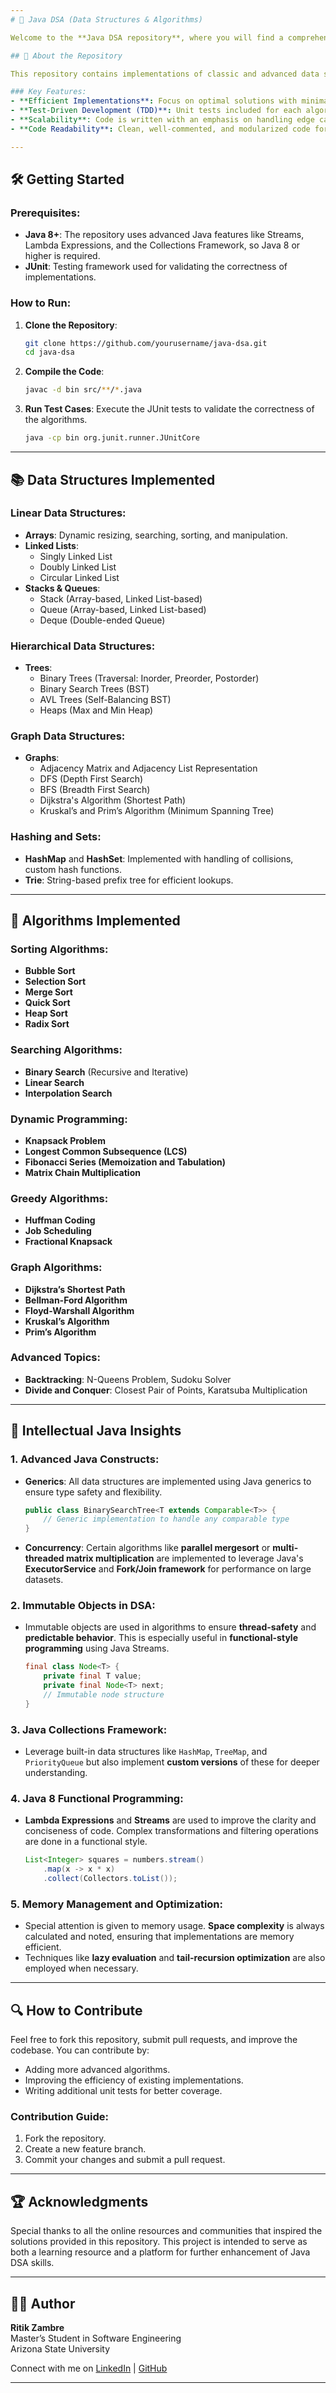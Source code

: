 ```yaml
---
# 🚀 Java DSA (Data Structures & Algorithms)

Welcome to the **Java DSA repository**, where you will find a comprehensive collection of data structures and algorithms implemented in **Java**. This repository is designed to solidify your understanding of DSA concepts while showcasing your proficiency in Java.

## 📖 About the Repository

This repository contains implementations of classic and advanced data structures and algorithms. Each algorithm or data structure is implemented with **optimal time and space complexity**, showcasing best practices in Java. The code is structured for readability, scalability, and performance.

### Key Features:
- **Efficient Implementations**: Focus on optimal solutions with minimal time and space complexity.
- **Test-Driven Development (TDD)**: Unit tests included for each algorithm and data structure.
- **Scalability**: Code is written with an emphasis on handling edge cases and scalability.
- **Code Readability**: Clean, well-commented, and modularized code for ease of understanding.

---
```


## 🛠️ Getting Started

### Prerequisites:
- **Java 8+**: The repository uses advanced Java features like Streams, Lambda Expressions, and the Collections Framework, so Java 8 or higher is required.
- **JUnit**: Testing framework used for validating the correctness of implementations.

### How to Run:

1. **Clone the Repository**:
   ```bash
   git clone https://github.com/yourusername/java-dsa.git
   cd java-dsa
   ```

2. **Compile the Code**:
   ```bash
   javac -d bin src/**/*.java
   ```

3. **Run Test Cases**:
   Execute the JUnit tests to validate the correctness of the algorithms.
   ```bash
   java -cp bin org.junit.runner.JUnitCore
   ```

---

## 📚 Data Structures Implemented

### Linear Data Structures:
- **Arrays**: Dynamic resizing, searching, sorting, and manipulation.
- **Linked Lists**:
  - Singly Linked List
  - Doubly Linked List
  - Circular Linked List
- **Stacks & Queues**:
  - Stack (Array-based, Linked List-based)
  - Queue (Array-based, Linked List-based)
  - Deque (Double-ended Queue)

### Hierarchical Data Structures:
- **Trees**:
  - Binary Trees (Traversal: Inorder, Preorder, Postorder)
  - Binary Search Trees (BST)
  - AVL Trees (Self-Balancing BST)
  - Heaps (Max and Min Heap)

### Graph Data Structures:
- **Graphs**:
  - Adjacency Matrix and Adjacency List Representation
  - DFS (Depth First Search)
  - BFS (Breadth First Search)
  - Dijkstra's Algorithm (Shortest Path)
  - Kruskal’s and Prim’s Algorithm (Minimum Spanning Tree)

### Hashing and Sets:
- **HashMap** and **HashSet**: Implemented with handling of collisions, custom hash functions.
- **Trie**: String-based prefix tree for efficient lookups.

---

## 🧠 Algorithms Implemented

### Sorting Algorithms:
- **Bubble Sort**
- **Selection Sort**
- **Merge Sort**
- **Quick Sort**
- **Heap Sort**
- **Radix Sort**

### Searching Algorithms:
- **Binary Search** (Recursive and Iterative)
- **Linear Search**
- **Interpolation Search**

### Dynamic Programming:
- **Knapsack Problem**
- **Longest Common Subsequence (LCS)**
- **Fibonacci Series (Memoization and Tabulation)**
- **Matrix Chain Multiplication**

### Greedy Algorithms:
- **Huffman Coding**
- **Job Scheduling**
- **Fractional Knapsack**

### Graph Algorithms:
- **Dijkstra’s Shortest Path**
- **Bellman-Ford Algorithm**
- **Floyd-Warshall Algorithm**
- **Kruskal’s Algorithm**
- **Prim’s Algorithm**

### Advanced Topics:
- **Backtracking**: N-Queens Problem, Sudoku Solver
- **Divide and Conquer**: Closest Pair of Points, Karatsuba Multiplication

---

## 📘 Intellectual Java Insights

### 1. **Advanced Java Constructs**:
- **Generics**: All data structures are implemented using Java generics to ensure type safety and flexibility.
  ```java
  public class BinarySearchTree<T extends Comparable<T>> {
      // Generic implementation to handle any comparable type
  }
  ```
- **Concurrency**: Certain algorithms like **parallel mergesort** or **multi-threaded matrix multiplication** are implemented to leverage Java's **ExecutorService** and **Fork/Join framework** for performance on large datasets.
  
### 2. **Immutable Objects in DSA**:
- Immutable objects are used in algorithms to ensure **thread-safety** and **predictable behavior**. This is especially useful in **functional-style programming** using Java Streams.
  ```java
  final class Node<T> {
      private final T value;
      private final Node<T> next;
      // Immutable node structure
  }
  ```

### 3. **Java Collections Framework**:
- Leverage built-in data structures like `HashMap`, `TreeMap`, and `PriorityQueue` but also implement **custom versions** of these for deeper understanding.

### 4. **Java 8 Functional Programming**:
- **Lambda Expressions** and **Streams** are used to improve the clarity and conciseness of code. Complex transformations and filtering operations are done in a functional style.
  ```java
  List<Integer> squares = numbers.stream()
      .map(x -> x * x)
      .collect(Collectors.toList());
  ```

### 5. **Memory Management and Optimization**:
- Special attention is given to memory usage. **Space complexity** is always calculated and noted, ensuring that implementations are memory efficient.
- Techniques like **lazy evaluation** and **tail-recursion optimization** are also employed when necessary.

---

## 🔍 How to Contribute

Feel free to fork this repository, submit pull requests, and improve the codebase. You can contribute by:
- Adding more advanced algorithms.
- Improving the efficiency of existing implementations.
- Writing additional unit tests for better coverage.

### Contribution Guide:
1. Fork the repository.
2. Create a new feature branch.
3. Commit your changes and submit a pull request.

---

## 🏆 Acknowledgments

Special thanks to all the online resources and communities that inspired the solutions provided in this repository. This project is intended to serve as both a learning resource and a platform for further enhancement of Java DSA skills.

---

## 🧑‍💻 Author
**Ritik Zambre**  
Master’s Student in Software Engineering  
Arizona State University  

Connect with me on [LinkedIn](https://www.linkedin.com/in/ritik-zambre) | [GitHub](https://github.com/ritik-zambre)

---

